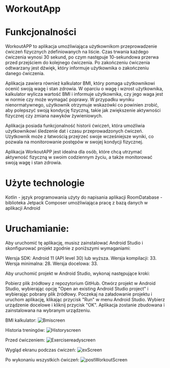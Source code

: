 # WorkoutApp

# Funkcjonalności
WorkoutAPP to aplikacja umożliwiająca użytkownikom przeprowadzenie ćwiczeń fizycznych zdefiniowanych na liście. Czas trwania każdego ćwiczenia wynosi 30 sekund, po czym następuje 10-sekundowa przerwa przed przejściem do kolejnego ćwiczenia. Po zakończeniu ćwiczenia odtwarzany jest dźwięk, który informuje użytkownika o zakończeniu danego ćwiczenia.

Aplikacja zawiera również kalkulator BMI, który pomaga użytkownikowi ocenić swoją wagę i stan zdrowia. W oparciu o wagę i wzrost użytkownika, kalkulator wylicza wartość BMI i informuje użytkownika, czy jego waga jest w normie czy może wymagać poprawy. W przypadku wyniku nienormatywnego, użytkownik otrzymuje wskazówki co powinien zrobić, aby polepszyć swoją kondycję fizyczną, takie jak zwiększenie aktywności fizycznej czy zmiana nawyków żywieniowych.

Aplikacja posiada funkcjonalność historii ćwiczeń, która umożliwia użytkownikowi śledzenie dat i czasu przeprowadzonych ćwiczeń. Użytkownik może z łatwością przejrzeć swoje wcześniejsze wyniki, co pozwala na monitorowanie postępów w swojej kondycji fizycznej.

Aplikacja WorkoutAPP jest idealna dla osób, które chcą utrzymać aktywność fizyczną w swoim codziennym życiu, a także monitorować swoją wagę i stan zdrowia.

# Użyte technologie
Kotlin - język programowania użyty do napisania aplikacji
RoomDatabase - biblioteka Jetpack Composer umożliwiająca pracę z bazą danych w aplikacji Android

# Uruchamianie:

Aby uruchomić tę aplikację, musisz zainstalować Android Studio i skonfigurować projekt zgodnie z poniższymi wymaganiami:

Wersja SDK: Android 11 (API level 30) lub wyższa.
Wersja kompilacji: 33.
Wersja minimalna: 28.
Wersja docelowa: 33.

Aby uruchomić projekt w Android Studio, wykonaj następujące kroki:

Pobierz plik źródłowy z repozytorium GitHub.
Otwórz projekt w Android Studio, wybierając opcję "Open an existing Android Studio project" i wybierając pobrany plik źródłowy.
Poczekaj na załadowanie projektu i uruchom aplikację, klikając przycisk "Run" w menu Android Studio.
Wybierz urządzenie docelowe i kliknij przycisk "OK".
Aplikacja zostanie zbudowana i zainstalowana na wybranym urządzeniu.

BMI kalkulator:
![Bmiscreen](https://user-images.githubusercontent.com/26302413/229087605-82f356b8-9604-4394-ba27-b556fd15293e.png)


Historia treningów:
![Historyscreen](https://user-images.githubusercontent.com/26302413/229087621-940874d3-3573-43b0-9c7b-0b4ec2d9b82c.png)


Przed ćwiczeniem:
![Exercisereadyscreen](https://user-images.githubusercontent.com/26302413/229087631-29182142-fdd4-4c1b-bee9-4e5e4a261cee.png)


Wygląd ekranu podczas ćwiczeń:
![exScreen](https://user-images.githubusercontent.com/26302413/229087639-91eb2be6-83fa-4e31-b718-2d0ce3494605.png)


Po wykonaniu wszystkich ćwiczeń:
![postWorkoutScreen](https://user-images.githubusercontent.com/26302413/229087646-2b18211c-d39b-4623-a6bb-f8b2ebe58290.png)
